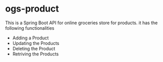# ogs-product

This is a Spring Boot API for online groceries store for products. it has the following functionalities
- Adding a Product
- Updating the Products
- Deleting the Product
- Retriving the Products
